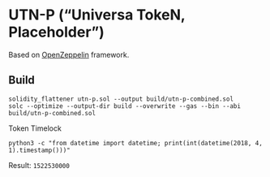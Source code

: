 # UTN-P (“Universa TokeN, Placeholder”)

Based on [OpenZeppelin](https://github.com/OpenZeppelin/zeppelin-solidity) framework.

## Build
~~~
solidity_flattener utn-p.sol --output build/utn-p-combined.sol 
solc --optimize --output-dir build --overwrite --gas --bin --abi build/utn-p-combined.sol
~~~

Token Timelock
~~~
python3 -c "from datetime import datetime; print(int(datetime(2018, 4, 1).timestamp()))"
~~~

Result: `1522530000`
